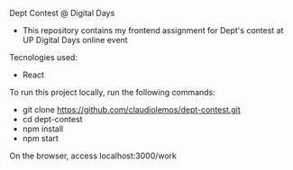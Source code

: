Dept Contest @ Digital Days
- This repository contains my frontend assignment for Dept's contest at UP Digital Days online event

Tecnologies used:
- React

To run this project locally, run the following commands:
- git clone https://github.com/claudiolemos/dept-contest.git
- cd dept-contest
- npm install
- npm start

On the browser, access localhost:3000/work


